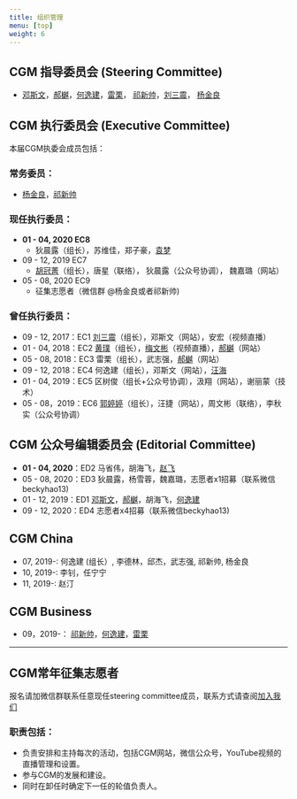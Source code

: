 ```yaml
---
title: 组织管理
menu: [top]
weight: 6
---
```


## CGM 指导委员会 (Steering Committee)
- [邓斯文](http://plantandmicrobiology.berkeley.edu/profile/sdeng)，[郝樾](https://yueyvettehao.github.io/)，[何逸建](https://www.linkedin.com/in/yijian-he-72a7548b)，[雷栗](https://twitter.com/lilei0051)， [祁新帅](https://www.linkedin.com/in/xinshuaiqi/)，[刘三震](https://www.plantgenomics.ksu.edu/liulab/)， [杨金良](http://jyanglab.com/)

## CGM 执行委员会 (Executive Committee)

本届CGM执委会成员包括：

### 常务委员：
- [杨金良](http://jyanglab.com/)，[祁新帅](https://www.linkedin.com/in/xinshuaiqi/)

### 现任执行委员：
- **01 - 04, 2020 EC8**
  - 狄晨露（组长），苏维佳，郑子豪，[袁梦](https://imengyuan.github.io/)
- 09 - 12, 2019 EC7
  - [胡冠菁](https://huguanjing.github.io/about/)（组长），唐星（联络）， 狄晨露（公众号协调）， 魏嘉璐（网站）
- 05 - 08, 2020 EC9
  - 征集志愿者（微信群 @杨金良或者祁新帅)

### 曾任执行委员：  
- 09 - 12, 2017：EC1 [刘三震](http://plantgenomics.ksu.edu/liulab)（组长），邓斯文（网站），安宏（视频直播）
- 01 - 04, 2018：EC2 [黄璞](https://scholar.google.com/citations?user=r5cGFI8AAAAJ&hl=en)（组长），[梅文彬](https://wenbinmei.github.io/)（视频直播），[郝樾](https://yueyvettehao.github.io/)（网站）
- 05 - 08, 2018：EC3 雷栗（组长），武志强，[郝樾](https://yueyvettehao.github.io/)（网站）
- 09 - 12, 2018：EC4 何逸建（组长），邓斯文（网站），[汪海](https://tangscholars.ciifad.cornell.edu/people/hai-wang/)
- 01 - 04, 2019：EC5 区树俊（组长+公众号协调），汲翔（网站），谢丽蒙（技术）
- 05 - 08，2019：EC6 [郭婷婷](https://scholar.google.com/citations?user=4WYQNa4AAAAJ&hl=en)（组长），汪捷（网站），周文彬（联络），李秋实（公众号协调）

## CGM 公众号编辑委员会 (Editorial Committee)
- **01 - 04, 2020**：ED2 马省伟，胡海飞，[赵飞](https://kaopubear.top)
- 05 - 08, 2020：ED3 狄晨露，杨雪蓉，魏嘉璐，志愿者x1招募（联系微信beckyhao13)
- 01 - 12, 2019：ED1 [邓斯文](http://plantandmicrobiology.berkeley.edu/profile/sdeng)，[郝樾](https://yueyvettehao.github.io/)，胡海飞，[何逸建](https://www.linkedin.com/in/yijian-he-72a7548b) 
- 09 - 12, 2020：ED4 志愿者x4招募（联系微信beckyhao13)

## CGM **China**
- 07, 2019-: 何逸建 (组长）, 李德林，邱杰，武志强, 祁新帅, 杨金良
- 10, 2019-: 李钊，任宁宁
- 11, 2019-: 赵汀

## CGM **Business**
- 09，2019-： [祁新帅](https://www.linkedin.com/in/xinshuaiqi/)，[何逸建](https://www.linkedin.com/in/yijian-he-72a7548b)，[雷栗](https://twitter.com/lilei0051)

------------------

## CGM常年征集志愿者 

报名请加微信群联系任意现任steering committee成员，联系方式请查阅[加入我们](https://cgmonline.co/subscribe/)

### 职责包括：
- 负责安排和主持每次的活动，包括CGM网站，微信公众号，YouTube视频的直播管理和设置。
- 参与CGM的发展和建设。
- 同时在卸任时确定下一任的轮值负责人。

